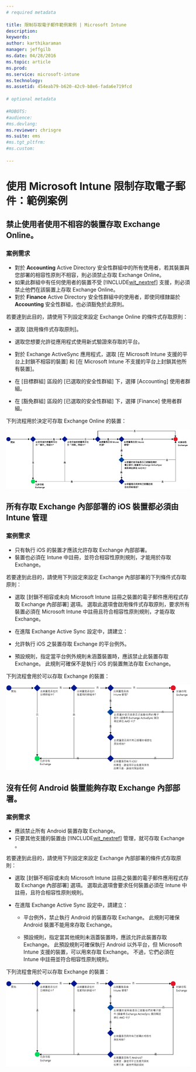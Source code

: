 ```yaml
---
# required metadata

title: 限制存取電子郵件範例案例 | Microsoft Intune
description:
keywords:
author: karthikaraman
manager: jeffgilb
ms.date: 04/28/2016
ms.topic: article
ms.prod:
ms.service: microsoft-intune
ms.technology:
ms.assetid: 454eab79-b620-42c9-b8e6-fada6e719fcd

# optional metadata

#ROBOTS:
#audience:
#ms.devlang:
ms.reviewer: chrisgre
ms.suite: ems
#ms.tgt_pltfrm:
#ms.custom:

---
```


# 使用 Microsoft Intune 限制存取電子郵件：範例案例

## 禁止使用者使用不相容的裝置存取 Exchange Online。
### 案例需求
- 對於 **Accounting** Active Directory 安全性群組中的所有使用者，若其裝置與您部署的相容性原則不相容，則必須禁止存取 Exchange Online。
- 如果此群組中有任何使用者的裝置不受 [!INCLUDE[wit_nextref](../includes/wit_nextref_md.md)] 支援，則必須禁止他們在該裝置上存取 Exchange Online。
- 對於 **Finance** Active Directory 安全性群組中的使用者，即使同樣隸屬於 **Accounting** 安全性群組，也必須豁免於此原則。

若要達到此目的，請使用下列設定來設定 Exchange Online 的條件式存取原則：

-   選取 [啟用條件式存取原則]。

- 選取您想要允許從應用程式使用新式驗證來存取的平台。
- 對於 Exchange ActiveSync 應用程式，選取 [在 Microsoft Intune 支援的平台上封鎖不相容的裝置] 和 [在 Microsoft Intune 不支援的平台上封鎖其他所有裝置]。
-   在 [目標群組] 區段的 [已選取的安全性群組] 下，選擇 [Accounting] 使用者群組。

-   在 [豁免群組] 區段的 [已選取的安全性群組] 下，選擇 [Finance] 使用者群組。


下列流程用於決定可存取 Exchange Online 的裝置：

![裝置存取流程](./media/ConditionalAccess8-5.png)

## 所有存取 Exchange 內部部署的 iOS 裝置都必須由 Intune 管理
### 案例需求
- 只有執行 iOS 的裝置才應該允許存取 Exchange 內部部署。
- 裝置也必須在 Intune 中註冊，並符合相容性原則規則，才能用於存取 Exchange。

若要達到此目的，請使用下列設定來設定 Exchange 內部部署的下列條件式存取原則：

-   選取 [封鎖不相容或未向 Microsoft Intune 註冊之裝置的電子郵件應用程式存取 Exchange 內部部署] 選項。 選取此選項會啟用條件式存取原則，要求所有裝置必須在 Microsoft Intune 中註冊且符合相容性原則規則，才能存取 Exchange。

-   在進階 Exchange Active Sync 設定中，請建立：

  -   允許執行 iOS 之裝置存取 Exchange 的平台例外。   

  -   預設規則，指定當平台例外規則未涵蓋裝置時，應該禁止此裝置存取 Exchange。 此規則可確保不是執行 iOS 的裝置無法存取 Exchange。

下列流程會用於可以存取 Exchange 的裝置：

![裝置存取流程](./media/ConditionalAccess8-3.png)

## 沒有任何 Android 裝置能夠存取 Exchange 內部部署。
### 案例需求
- 應該禁止所有 Android 裝置存取 Exchange。
- 只要其他支援的裝置由 [!INCLUDE[wit_nextref](../includes/wit_nextref_md.md)] 管理，就可存取 Exchange 。

若要達到此目的，請使用下列設定來設定 Exchange 內部部署的條件式存取原則：

-   選取 [封鎖不相容或未向 Microsoft Intune 註冊之裝置的電子郵件應用程式存取 Exchange 內部部署] 選項。 選取此選項會要求任何裝置必須在 Intune 中註冊，且符合相容性原則規則。

- 在進階 Exchange Active Sync 設定中，請建立：
  -   平台例外，禁止執行 Android 的裝置存取 Exchange。 此規則可確保 Android 裝置不能用來存取 Exchange。

  -   預設規則，指定當其他規則未涵蓋裝置時，應該允許此裝置存取 Exchange。 此預設規則可確保執行 Android 以外平台，但 Microsoft Intune 支援的裝置，可以用來存取 Exchange。 不過，它們必須在 Intune 中註冊並符合相容性原則規則。

下列流程會用於可以存取 Exchange 的裝置：

![裝置存取流程](./media/ConditionalAccess8-4.png)


<!--HONumber=Jun16_HO2-->


